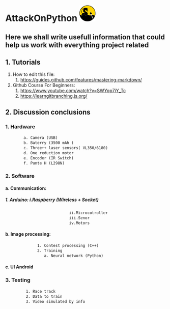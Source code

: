 
 #  AttackOnPython <img src="/Docs/Images/Logo.png" width="50" height="50" >


## Here we shall write usefull information that could help us work with everything project related 

## 1. Tutorials
   1. How to edit this file:   
       1. https://guides.github.com/features/mastering-markdown/
   2. Github Course For Beginners:
       1. https://www.youtube.com/watch?v=SWYqp7iY_Tc
       2. https://learngitbranching.js.org/


## 2. Discussion conclusions
###      1. Hardware
            a. Camera (USB)
            b. Baterry (3500 mAh )
            c. Three++ laser sensors( VL350/6180)
            d. One reduction motor 
            e. Encoder (IR Switch)
            f. Punte H (L298N)
            
###      2. Software
####             a. Communication:
#####                 1. Arduino:    i.Raspberry (Wireless + Socket)
                                ii.Microcotroller
                                iii.Senor   
                                iv.Motors
             
####             b. Image processing:
                  1. Contest processing (C++)
                  2. Training
                     a. Neural network (Python)  
####             c. UI Android
###      3. Testing
             1. Race track
             2. Data to train             
             3. Video simulated by info
             
